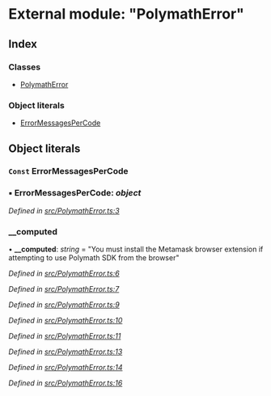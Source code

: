 # External module: "PolymathError"

## Index

### Classes

* [PolymathError](../classes/_polymatherror_.polymatherror.md)

### Object literals

* [ErrorMessagesPerCode](_polymatherror_.md#const-errormessagespercode)

## Object literals

### `Const` ErrorMessagesPerCode

### ▪ **ErrorMessagesPerCode**: *object*

*Defined in [src/PolymathError.ts:3](https://github.com/PolymathNetwork/polymath-sdk/blob/ade5412/src/PolymathError.ts#L3)*

###  __computed

• **__computed**: *string* = "You must install the Metamask browser extension if attempting to use Polymath SDK from the browser"

*Defined in [src/PolymathError.ts:6](https://github.com/PolymathNetwork/polymath-sdk/blob/ade5412/src/PolymathError.ts#L6)*

*Defined in [src/PolymathError.ts:7](https://github.com/PolymathNetwork/polymath-sdk/blob/ade5412/src/PolymathError.ts#L7)*

*Defined in [src/PolymathError.ts:9](https://github.com/PolymathNetwork/polymath-sdk/blob/ade5412/src/PolymathError.ts#L9)*

*Defined in [src/PolymathError.ts:10](https://github.com/PolymathNetwork/polymath-sdk/blob/ade5412/src/PolymathError.ts#L10)*

*Defined in [src/PolymathError.ts:11](https://github.com/PolymathNetwork/polymath-sdk/blob/ade5412/src/PolymathError.ts#L11)*

*Defined in [src/PolymathError.ts:13](https://github.com/PolymathNetwork/polymath-sdk/blob/ade5412/src/PolymathError.ts#L13)*

*Defined in [src/PolymathError.ts:14](https://github.com/PolymathNetwork/polymath-sdk/blob/ade5412/src/PolymathError.ts#L14)*

*Defined in [src/PolymathError.ts:16](https://github.com/PolymathNetwork/polymath-sdk/blob/ade5412/src/PolymathError.ts#L16)*
